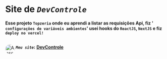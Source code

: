 # Site de _`DevControle`_
**Esse projeto `Topzeria` onde eu aprendi a listar as requisições Api, fiz ' `configurações de variáveis ambientes`' usei hooks do `ReactJS`, `NextJS` e fiz `deploy no vercel!`** <br>
##
**_`Meu site`_:**</div>
<a href="https://dev-controle-delta.vercel.app/" target="_blank"><img align="left" alt="Ansel-pic" height="30" style="border-radius:30px;" src="https://user-images.githubusercontent.com/66381597/167222900-88b7923c-a06d-46d4-bd88-8ed2cb883f7d.png" target="_blank">  **DevControle** </a>
##



